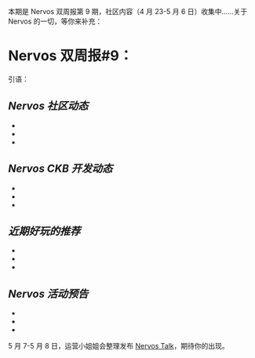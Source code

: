本期是 Nervos 双周报第 9 期，社区内容（4 月 23-5 月 6 日）收集中......关于 Nervos 的一切，等你来补充：


# Nervos 双周报#9：
引语：

## ***Nervos 社区动态***

-

-

-

## ***Nervos CKB 开发动态***

-

-

-

## ***近期好玩的推荐***

-

-

-

## ***Nervos 活动预告***

-

-

-

5 月 7-5 月 8 日，运营小姐姐会整理发布 [Nervos Talk](https://talk.nervos.org/)，期待你的出现。
